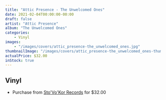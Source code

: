 ```yaml
---
title: "Attic Presence - The Unwelcomed Ones"
date: 2021-02-04T00:00:00-00:00
draft: false
artist: "Attic Presence"
album: "The Unwelcomed Ones"
categories:
    - Vinyl
images:
    - "/images/covers/attic_presence-the_unwelcomed_ones.jpg"
thumbnailImage: "/images/covers/attic_presence-the_unwelcomed_ones-thumb.jpg"
actualPrice: $32.00
inStock: true
---
```


## Vinyl
* Purchase from [Sto'Vo'Kor Records](https://stovokor-records.com/products/attic-presence-the-unwelcomed-ones) for $32.00
